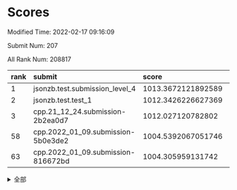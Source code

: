 # Scores

Modified Time: 2022-02-17 09:16:09

Submit Num: 207

All Rank Num: 208817

| rank |               submit               |       score        |       sigma        | pk_num |
| :--- | :--------------------------------- | :----------------- | :----------------- | :----- |
| 1    | jsonzb.test.submission_level_4     | 1013.3672121892589 | 0.8331991093564822 | 4038   |
| 2    | jsonzb.test.test_1                 | 1012.3426226627369 | 0.7877558234559445 | 4037   |
| 3    | cpp.21_12_24.submission-2b2ea0d7   | 1012.027120782802  | 0.7852165245306391 | 4038   |
| 58   | cpp.2022_01_09.submission-5b0e3de2 | 1004.5392067051746 | 0.7221269154604997 | 4034   |
| 63   | cpp.2022_01_09.submission-816672bd | 1004.305959131742  | 0.7170315444444786 | 4030   |


<details>
<summary>全部</summary>

| rank |                 submit                 |       score        |       sigma        | pk_num |
| :--- | :------------------------------------- | :----------------- | :----------------- | :----- |
| 1    | jsonzb.test.submission_level_4         | 1013.3672121892589 | 0.8331991093564822 | 4038   |
| 2    | jsonzb.test.test_1                     | 1012.3426226627369 | 0.7877558234559445 | 4037   |
| 3    | cpp.21_12_24.submission-2b2ea0d7       | 1012.027120782802  | 0.7852165245306391 | 4038   |
| 4    | gobigger.level_3.submission_level_3_35 | 1011.8670129682934 | 0.774517185613191  | 4030   |
| 5    | gobigger.level_3.submission_level_3_15 | 1011.4555836441597 | 0.7741627271013927 | 4033   |
| 6    | gobigger.level_3.submission_level_3_19 | 1011.0170208857403 | 0.7622314134815468 | 4035   |
| 7    | gobigger.level_3.submission_level_3_49 | 1010.9299595484204 | 0.7633849449863246 | 4033   |
| 8    | gobigger.level_3.submission_level_3_32 | 1010.7458036581439 | 0.7622254543908097 | 4035   |
| 9    | gobigger.level_3.submission_level_3_14 | 1010.7360034622737 | 0.7810687467357711 | 4039   |
| 10   | gobigger.level_3.submission_level_3_36 | 1010.613226355596  | 0.7646447659028816 | 4029   |
| 11   | gobigger.level_3.submission_level_3_28 | 1010.5035800859301 | 0.7742659102026509 | 4036   |
| 12   | gobigger.level_3.submission_level_3_45 | 1010.412962305462  | 0.7596789205187883 | 4038   |
| 13   | gobigger.level_3.submission_level_3_44 | 1010.3406823805443 | 0.7954733090724428 | 4033   |
| 14   | gobigger.level_3.submission_level_3_41 | 1010.3367933590216 | 0.7631768882493649 | 4033   |
| 15   | gobigger.level_3.submission_level_3_8  | 1010.3171344453586 | 0.7625055866478172 | 4032   |
| 16   | gobigger.level_3.submission_level_3_20 | 1010.1925168681266 | 0.7675538288038141 | 4032   |
| 17   | gobigger.level_3.submission_level_3_31 | 1010.1377415332205 | 0.7736711607629944 | 4034   |
| 18   | gobigger.level_3.submission_level_3_4  | 1010.1199234887384 | 0.7660918920571552 | 4031   |
| 19   | gobigger.level_3.submission_level_3_13 | 1010.0590017093178 | 0.7600567806119888 | 4035   |
| 20   | gobigger.level_3.submission_level_3_0  | 1010.0507368826313 | 0.7443737635494537 | 4038   |
| 21   | gobigger.level_3.submission_level_3_24 | 1009.9893509293453 | 0.7637576591312644 | 4032   |
| 22   | gobigger.level_3.submission_level_3_30 | 1009.971797918199  | 0.7593218600113248 | 4037   |
| 23   | gobigger.level_3.submission_level_3_29 | 1009.9365295114599 | 0.7518587688275056 | 4036   |
| 24   | gobigger.level_3.submission_level_3_43 | 1009.8933894466228 | 0.7561059730877675 | 4034   |
| 25   | gobigger.level_3.submission_level_3_42 | 1009.8141996463511 | 0.7556970617154074 | 4037   |
| 26   | gobigger.level_3.submission_level_3_37 | 1009.7942990354782 | 0.7391084734355569 | 4029   |
| 27   | gobigger.level_3.submission_level_3_22 | 1009.7807826396523 | 0.7592303510156743 | 4035   |
| 28   | gobigger.level_3.submission_level_3_18 | 1009.7543500836061 | 0.7477908274798074 | 4042   |
| 29   | gobigger.level_3.submission_level_3_23 | 1009.735563754494  | 0.7638344153672502 | 4037   |
| 30   | gobigger.level_3.submission_level_3_16 | 1009.7251736500755 | 0.7503057976072854 | 4034   |
| 31   | gobigger.level_3.submission_level_3_17 | 1009.6831209031038 | 0.7889182358001849 | 4038   |
| 32   | gobigger.level_3.submission_level_3_1  | 1009.622696081303  | 0.7477421275049947 | 4030   |
| 33   | gobigger.level_3.submission_level_3_5  | 1009.5682462047782 | 0.7593416787760152 | 4037   |
| 34   | gobigger.level_3.submission_level_3_12 | 1009.5197588079154 | 0.7636614751872088 | 4034   |
| 35   | gobigger.level_3.submission_level_3_6  | 1009.4747804650297 | 0.7586551323476137 | 4041   |
| 36   | gobigger.level_3.submission_level_3_39 | 1009.4456260341153 | 0.7459211958877965 | 4034   |
| 37   | gobigger.level_3.submission_level_3_26 | 1009.4379426343957 | 0.7365514908052722 | 4041   |
| 38   | gobigger.level_3.submission_level_3_10 | 1009.4374374549092 | 0.7499892040474802 | 4033   |
| 39   | gobigger.level_3.submission_level_3_40 | 1009.4285585684094 | 0.7516766657261464 | 4033   |
| 40   | gobigger.level_3.submission_level_3_46 | 1009.4134606662585 | 0.7792870617169334 | 4038   |
| 41   | gobigger.level_3.submission_level_3_33 | 1009.3766549028337 | 0.748992235466352  | 4032   |
| 42   | gobigger.level_3.submission_level_3_34 | 1009.3368842599119 | 0.7268411794752798 | 4036   |
| 43   | gobigger.level_3.submission_level_3_9  | 1009.2585944491557 | 0.7515186641519003 | 4037   |
| 44   | gobigger.level_3.submission_level_3_27 | 1009.2357556269969 | 0.7577419509696602 | 4038   |
| 45   | gobigger.level_3.submission_level_3_38 | 1009.18857870616   | 0.7386475455662517 | 4034   |
| 46   | gobigger.level_3.submission_level_3_48 | 1009.1318881295421 | 0.7460928352102469 | 4034   |
| 47   | gobigger.level_3.submission_level_3_47 | 1009.0891177934633 | 0.7238139777304508 | 4037   |
| 48   | gobigger.level_3.submission_level_3_3  | 1009.0836740895464 | 0.7578515441607157 | 4033   |
| 49   | gobigger.level_3.submission_level_3_2  | 1008.965865856955  | 0.7317998368424647 | 4037   |
| 50   | gobigger.level_3.submission_level_3_25 | 1008.9508458025655 | 0.7312501015147868 | 4030   |
| 51   | gobigger.level_3.submission_level_3_11 | 1008.8596168607994 | 0.7306112775090043 | 4035   |
| 52   | gobigger.level_3.submission_level_3_7  | 1008.8094617029545 | 0.7395153086763523 | 4039   |
| 53   | gobigger.level_3.submission_level_3_21 | 1007.2265904993661 | 0.7217513893396574 | 4039   |
| 54   | gobigger.level_1.submission_level_1_14 | 1005.5627302094199 | 0.7334853195971465 | 4039   |
| 55   | gobigger.level_1.submission_level_1_42 | 1005.0640794592102 | 0.703491924535026  | 4036   |
| 56   | gobigger.level_1.submission_level_1_12 | 1004.9706044528886 | 0.7251453459561612 | 4036   |
| 57   | gobigger.level_1.submission_level_1_20 | 1004.5615545673546 | 0.7161445003067858 | 4035   |
| 58   | cpp.2022_01_09.submission-5b0e3de2     | 1004.5392067051746 | 0.7221269154604997 | 4034   |
| 59   | gobigger.level_1.submission_level_1_4  | 1004.473854877745  | 0.7335711882728461 | 4036   |
| 60   | gobigger.level_1.submission_level_1_23 | 1004.4457895271202 | 0.7114710297670717 | 4035   |
| 61   | gobigger.level_1.submission_level_1_49 | 1004.3599459436047 | 0.7100950752468236 | 4035   |
| 62   | gobigger.level_1.submission_level_1_44 | 1004.3428796604973 | 0.7336220397765635 | 4034   |
| 63   | cpp.2022_01_09.submission-816672bd     | 1004.305959131742  | 0.7170315444444786 | 4030   |
| 64   | gobigger.level_1.submission_level_1_1  | 1004.1851404267163 | 0.7241544588987068 | 4033   |
| 65   | gobigger.level_1.submission_level_1_32 | 1004.1271955489443 | 0.7260292913229307 | 4035   |
| 66   | gobigger.level_1.submission_level_1_15 | 1004.075130232628  | 0.7198076823330342 | 4040   |
| 67   | gobigger.level_1.submission_level_1_31 | 1004.0666748398147 | 0.709270301868135  | 4040   |
| 68   | gobigger.level_1.submission_level_1_38 | 1003.9946467246947 | 0.7158189886793852 | 4033   |
| 69   | gobigger.level_1.submission_level_1_33 | 1003.9780249287252 | 0.7036792484673692 | 4037   |
| 70   | gobigger.level_1.submission_level_1_39 | 1003.9667052388425 | 0.7266793359104502 | 4034   |
| 71   | gobigger.level_1.submission_level_1_47 | 1003.7884815983258 | 0.7197143473940514 | 4034   |
| 72   | gobigger.level_1.submission_level_1_28 | 1003.750310520676  | 0.7211746057811006 | 4034   |
| 73   | gobigger.level_1.submission_level_1_40 | 1003.7318338174803 | 0.7049291142569073 | 4036   |
| 74   | gobigger.level_1.submission_level_1_26 | 1003.7287178564802 | 0.7292854466598272 | 4036   |
| 75   | gobigger.level_1.submission_level_1_35 | 1003.7234520452657 | 0.7065824222791858 | 4030   |
| 76   | gobigger.level_1.submission_level_1_7  | 1003.6946412030658 | 0.7105492495883082 | 4040   |
| 77   | gobigger.level_1.submission_level_1_45 | 1003.6624440608558 | 0.7143331224919027 | 4032   |
| 78   | gobigger.level_1.submission_level_1_48 | 1003.553230899581  | 0.7130688112649335 | 4030   |
| 79   | gobigger.level_1.submission_level_1_17 | 1003.5422721423304 | 0.7245402949401374 | 4040   |
| 80   | gobigger.level_1.submission_level_1_11 | 1003.5099246474855 | 0.7286967154314202 | 4033   |
| 81   | gobigger.level_1.submission_level_1_16 | 1003.3777229140941 | 0.717605588886492  | 4037   |
| 82   | gobigger.level_1.submission_level_1_29 | 1003.2458928724221 | 0.7176806826509052 | 4033   |
| 83   | gobigger.level_1.submission_level_1_43 | 1003.2352413677343 | 0.7139566864179746 | 4040   |
| 84   | gobigger.level_1.submission_level_1_37 | 1003.1908766179472 | 0.7213999286211037 | 4037   |
| 85   | gobigger.level_1.submission_level_1_2  | 1003.1565516067714 | 0.7015830139783212 | 4035   |
| 86   | gobigger.level_1.submission_level_1_18 | 1003.14925740715   | 0.7231118663835567 | 4031   |
| 87   | gobigger.level_1.submission_level_1_27 | 1003.1309218598174 | 0.7179100456938629 | 4031   |
| 88   | gobigger.level_1.submission_level_1_6  | 1003.1046017556916 | 0.717537131165428  | 4038   |
| 89   | gobigger.level_1.submission_level_1_41 | 1003.0750280707598 | 0.7022101861716239 | 4033   |
| 90   | gobigger.level_1.submission_level_1_5  | 1003.0669754619469 | 0.71918464055792   | 4032   |
| 91   | gobigger.level_1.submission_level_1_25 | 1003.0506124149836 | 0.7256918652819875 | 4037   |
| 92   | gobigger.level_1.submission_level_1_9  | 1002.968445194302  | 0.7138668487572677 | 4029   |
| 93   | gobigger.level_1.submission_level_1_46 | 1002.9620422530799 | 0.7076291123636954 | 4037   |
| 94   | gobigger.level_1.submission_level_1_0  | 1002.9612076720448 | 0.7054341792409277 | 4036   |
| 95   | gobigger.level_1.submission_level_1_13 | 1002.9432712555204 | 0.7189600222217597 | 4030   |
| 96   | gobigger.level_1.submission_level_1_8  | 1002.8601983254539 | 0.7077176428695401 | 4037   |
| 97   | gobigger.level_1.submission_level_1_10 | 1002.5909497397878 | 0.7126687508157815 | 4039   |
| 98   | gobigger.level_1.submission_level_1_22 | 1002.5816471988347 | 0.7136384482106398 | 4040   |
| 99   | gobigger.level_1.submission_level_1_24 | 1002.5322176557434 | 0.7024804273221251 | 4035   |
| 100  | gobigger.level_1.submission_level_1_34 | 1002.4733827166973 | 0.7174182360127548 | 4034   |
| 101  | gobigger.level_1.submission_level_1_30 | 1002.4605080354484 | 0.7211921712772926 | 4035   |
| 102  | gobigger.level_1.submission_level_1_19 | 1002.3249984166591 | 0.7242077997037975 | 4034   |
| 103  | gobigger.level_1.submission_level_1_3  | 1002.3171865859758 | 0.7179666068467814 | 4035   |
| 104  | gobigger.level_1.submission_level_1_21 | 1002.1872055494532 | 0.7281562620845904 | 4035   |
| 105  | gobigger.level_1.submission_level_1_36 | 1001.7009213285327 | 0.7073479150333238 | 4035   |
| 106  | gobigger.random.submission_random_37   | 997.4226803456486  | 0.7150780844724519 | 4035   |
| 107  | gobigger.random.submission_random_48   | 997.4123332597841  | 0.7137357790462989 | 4035   |
| 108  | gobigger.random.submission_random_31   | 997.2169500670975  | 0.7188344169458478 | 4031   |
| 109  | gobigger.random.submission_random_44   | 997.097980254084   | 0.7083667772026115 | 4036   |
| 110  | gobigger.random.submission_random_25   | 996.9779174787492  | 0.710120708396362  | 4032   |
| 111  | gobigger.random.submission_random_46   | 996.8528256092262  | 0.7072139335227053 | 4041   |
| 112  | gobigger.random.submission_random_15   | 996.8332962895536  | 0.7027705904716629 | 4043   |
| 113  | gobigger.random.submission_random_13   | 996.8241012462352  | 0.712202096237859  | 4035   |
| 114  | gobigger.random.submission_random_27   | 996.7462544052679  | 0.7104851356986847 | 4033   |
| 115  | gobigger.random.submission_random_11   | 996.7278642700618  | 0.7033384281595805 | 4035   |
| 116  | gobigger.random.submission_random_28   | 996.6740756326346  | 0.6925082034622513 | 4039   |
| 117  | gobigger.random.submission_random_33   | 996.6060372327617  | 0.7100888136875607 | 4033   |
| 118  | gobigger.random.submission_random_22   | 996.5008404776262  | 0.6937851270548112 | 4035   |
| 119  | gobigger.random.submission_random_47   | 996.4600072141617  | 0.7024752997771362 | 4034   |
| 120  | gobigger.random.submission_random_32   | 996.4155744908127  | 0.6987093838008783 | 4035   |
| 121  | gobigger.random.submission_random_49   | 996.3086412149463  | 0.7180797353344383 | 4028   |
| 122  | gobigger.random.submission_random_2    | 996.2393956814209  | 0.7017777524565733 | 4040   |
| 123  | gobigger.random.submission_random_19   | 996.1656918420026  | 0.7167989946843472 | 4038   |
| 124  | gobigger.random.submission_random_16   | 996.1410966359163  | 0.7035694500012064 | 4037   |
| 125  | gobigger.random.submission_random_26   | 996.0113865522094  | 0.7072106924977463 | 4028   |
| 126  | gobigger.random.submission_random_38   | 995.995788265957   | 0.7138657781911474 | 4033   |
| 127  | gobigger.random.submission_random_18   | 995.9832029448045  | 0.710867105596293  | 4037   |
| 128  | gobigger.random.submission_random_6    | 995.8979275564393  | 0.7328307683545514 | 4034   |
| 129  | gobigger.random.submission_random_43   | 995.8874058436647  | 0.710804093671566  | 4034   |
| 130  | gobigger.random.submission_random_10   | 995.8552054474102  | 0.7039439713209497 | 4037   |
| 131  | gobigger.random.submission_random_0    | 995.8002286646346  | 0.7155579944669731 | 4039   |
| 132  | gobigger.random.submission_random_7    | 995.7866939783563  | 0.702684291627362  | 4037   |
| 133  | gobigger.random.submission_random_20   | 995.7784914863473  | 0.7074741102048341 | 4035   |
| 134  | gobigger.random.submission_random_5    | 995.7704143848292  | 0.7212660055233321 | 4033   |
| 135  | gobigger.random.submission_random_24   | 995.6269479517229  | 0.7055830734636794 | 4034   |
| 136  | gobigger.random.submission_random_39   | 995.6107879729018  | 0.7065942607511991 | 4037   |
| 137  | gobigger.random.submission_random_12   | 995.5971873242185  | 0.7121127131872426 | 4036   |
| 138  | gobigger.random.submission_random_35   | 995.5866122375531  | 0.7091836636921062 | 4039   |
| 139  | gobigger.random.submission_random_1    | 995.5491586489674  | 0.7125661982024674 | 4036   |
| 140  | gobigger.random.submission_random_8    | 995.430234329707   | 0.7072313365905705 | 4036   |
| 141  | gobigger.random.submission_random_40   | 995.3899975228533  | 0.7153264687420418 | 4036   |
| 142  | gobigger.random.submission_random_42   | 995.3615476027788  | 0.7279908199089035 | 4038   |
| 143  | gobigger.random.submission_random_29   | 995.2650826610138  | 0.7192271569448772 | 4036   |
| 144  | gobigger.random.submission_random_45   | 995.2324852873666  | 0.719167417992845  | 4028   |
| 145  | gobigger.random.submission_random_4    | 995.2258475319559  | 0.7079351884637628 | 4036   |
| 146  | gobigger.random.submission_random_17   | 995.2245189679873  | 0.7172891159376845 | 4036   |
| 147  | gobigger.random.submission_random_41   | 995.2138340163021  | 0.7101037734319772 | 4033   |
| 148  | gobigger.random.submission_random_14   | 995.1832643952215  | 0.7291695107139239 | 4033   |
| 149  | gobigger.random.submission_random_21   | 995.1501390818861  | 0.7155739281936084 | 4035   |
| 150  | gobigger.random.submission_random_3    | 995.1274087773058  | 0.7113533730424594 | 4031   |
| 151  | gobigger.random.submission_random_36   | 995.1105986131594  | 0.7152288574903704 | 4033   |
| 152  | gobigger.random.submission_random_34   | 995.0758187193186  | 0.7111363813965089 | 4032   |
| 153  | gobigger.random.submission_random_23   | 994.9714519461113  | 0.703890887433099  | 4034   |
| 154  | gobigger.random.submission_random_9    | 994.72991751288    | 0.7153599757449953 | 4037   |
| 155  | gobigger.random.submission_random_30   | 994.5448360202225  | 0.7285920359550301 | 4034   |
| 156  | gobigger.level_2.submission_level_2_10 | 994.1238760399018  | 0.7380572084022626 | 4040   |
| 157  | gobigger.level_2.submission_level_2_36 | 993.9772810885388  | 0.7353197859017169 | 4028   |
| 158  | gobigger.level_2.submission_level_2_38 | 993.7801673509368  | 0.7329815244712106 | 4039   |
| 159  | gobigger.level_2.submission_level_2_17 | 993.6457524179572  | 0.7294668637069817 | 4038   |
| 160  | gobigger.level_2.submission_level_2_19 | 993.6217515935527  | 0.7277373890724662 | 4038   |
| 161  | gobigger.level_2.submission_level_2_4  | 993.2137813370501  | 0.7246944539542967 | 4031   |
| 162  | gobigger.level_2.submission_level_2_16 | 993.04665952307    | 0.7222716848280568 | 4035   |
| 163  | gobigger.level_2.submission_level_2_21 | 992.9678595316021  | 0.7516380203922497 | 4034   |
| 164  | gobigger.level_2.submission_level_2_18 | 992.8951965996852  | 0.7426036751960687 | 4033   |
| 165  | gobigger.level_2.submission_level_2_8  | 992.8626793119786  | 0.751769713019822  | 4033   |
| 166  | gobigger.level_2.submission_level_2_47 | 992.7662402344691  | 0.7371844523093463 | 4037   |
| 167  | gobigger.level_2.submission_level_2_12 | 992.7524148015737  | 0.7511021825280603 | 4033   |
| 168  | gobigger.level_2.submission_level_2_32 | 992.7126834986801  | 0.7478882486533593 | 4035   |
| 169  | gobigger.level_2.submission_level_2_22 | 992.6991771015574  | 0.7502833452756804 | 4032   |
| 170  | gobigger.level_2.submission_level_2_44 | 992.6115054828749  | 0.7515051651182448 | 4038   |
| 171  | gobigger.level_2.submission_level_2_0  | 992.5760881342708  | 0.7244938871611089 | 4032   |
| 172  | gobigger.level_2.submission_level_2_35 | 992.5476942273507  | 0.7607887463558585 | 4036   |
| 173  | gobigger.level_2.submission_level_2_41 | 992.5164141598622  | 0.7660216697059746 | 4036   |
| 174  | gobigger.level_2.submission_level_2_9  | 992.502872370246   | 0.732991286222692  | 4036   |
| 175  | gobigger.level_2.submission_level_2_33 | 992.3729526346015  | 0.7545023134771132 | 4035   |
| 176  | gobigger.level_2.submission_level_2_14 | 992.3334795889027  | 0.7345537812845564 | 4038   |
| 177  | gobigger.level_2.submission_level_2_6  | 992.3259994881741  | 0.7385626832187596 | 4035   |
| 178  | gobigger.level_2.submission_level_2_30 | 992.0178128049158  | 0.7554096785337935 | 4031   |
| 179  | gobigger.level_2.submission_level_2_23 | 992.0158057412026  | 0.7423636851833434 | 4038   |
| 180  | gobigger.level_2.submission_level_2_39 | 992.0052154969205  | 0.7379739959996127 | 4031   |
| 181  | gobigger.level_2.submission_level_2_27 | 991.9996920537423  | 0.7277344685036625 | 4033   |
| 182  | gobigger.level_2.submission_level_2_11 | 991.9974012571911  | 0.7568176253587453 | 4031   |
| 183  | gobigger.level_2.submission_level_2_7  | 991.9805043930871  | 0.7386687010489178 | 4035   |
| 184  | gobigger.level_2.submission_level_2_34 | 991.928040443786   | 0.7523263811178189 | 4037   |
| 185  | gobigger.level_2.submission_level_2_26 | 991.7990882574816  | 0.7534760475253827 | 4032   |
| 186  | gobigger.level_2.submission_level_2_13 | 991.7493194417998  | 0.7646287147158775 | 4035   |
| 187  | gobigger.level_2.submission_level_2_45 | 991.7481275089602  | 0.7527585970224264 | 4039   |
| 188  | gobigger.level_2.submission_level_2_20 | 991.6746779065219  | 0.7760118663209686 | 4038   |
| 189  | gobigger.level_2.submission_level_2_15 | 991.6569674927224  | 0.7361471327511873 | 4036   |
| 190  | gobigger.level_2.submission_level_2_37 | 991.6092615222575  | 0.748597448302004  | 4038   |
| 191  | gobigger.level_2.submission_level_2_5  | 991.5382801429456  | 0.7530704580884846 | 4036   |
| 192  | gobigger.level_2.submission_level_2_49 | 991.4276226557303  | 0.7370666135235009 | 4036   |
| 193  | gobigger.level_2.submission_level_2_25 | 991.3812550256757  | 0.7217715399093068 | 4035   |
| 194  | gobigger.level_2.submission_level_2_2  | 991.3568438794978  | 0.7504508888815473 | 4030   |
| 195  | gobigger.level_2.submission_level_2_42 | 991.3418468278659  | 0.7733446321498045 | 4043   |
| 196  | gobigger.level_2.submission_level_2_1  | 991.3266614003312  | 0.7605043195398993 | 4032   |
| 197  | gobigger.level_2.submission_level_2_28 | 991.274045350547   | 0.7478095194905964 | 4036   |
| 198  | gobigger.level_2.submission_level_2_40 | 991.2611040149924  | 0.7460779252086932 | 4040   |
| 199  | gobigger.level_2.submission_level_2_31 | 991.1158171524647  | 0.758883016405152  | 4034   |
| 200  | gobigger.level_2.submission_level_2_29 | 990.8873651013192  | 0.7711388941102547 | 4034   |
| 201  | gobigger.level_2.submission_level_2_43 | 990.7657805980317  | 0.7519935077378198 | 4038   |
| 202  | gobigger.level_2.submission_level_2_48 | 990.7042728822711  | 0.7373868451761938 | 4038   |
| 203  | gobigger.level_2.submission_level_2_24 | 990.6427077610612  | 0.7511469015010676 | 4038   |
| 204  | gobigger.level_2.submission_level_2_46 | 990.3524921263208  | 0.7783572982475109 | 4035   |
| 205  | gobigger.level_2.submission_level_2_3  | 989.9655067692416  | 0.7583485955065167 | 4031   |
| 206  | gobigger.none.submission_none_1        | 979.1889092786952  | 1.1873596931727308 | 4037   |
| 207  | gobigger.none.submission_none_0        | 975.2426452883376  | 1.4866365593513717 | 4036   |

</details>